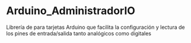 # Arduino_AdministradorIO
Librería de para tarjetas Arduino que facilita la configuración y lectura de los pines de entrada/salida tanto analógicos como digitales
